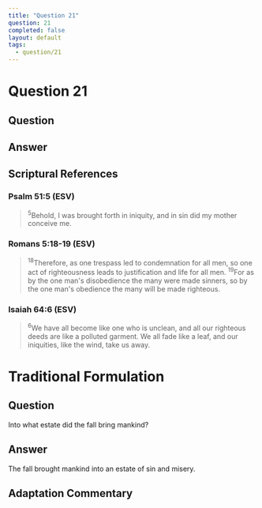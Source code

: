 ```yaml
---
title: "Question 21"
question: 21
completed: false
layout: default
tags:
  - question/21
---
```

# Question 21

## Question


## Answer


## Scriptural References
### Psalm 51:5 (ESV)
> <sup>5</sup>Behold, I was brought forth in iniquity, and in sin did my mother conceive me.

### Romans 5:18-19 (ESV)
> <sup>18</sup>Therefore, as one trespass led to condemnation for all men, so one act of righteousness leads to justification and life for all men.
> <sup>19</sup>For as by the one man's disobedience the many were made sinners, so by the one man's obedience the many will be made righteous.

### Isaiah 64:6 (ESV)
> <sup>6</sup>We have all become like one who is unclean, and all our righteous deeds are like a polluted garment. We all fade like a leaf, and our iniquities, like the wind, take us away.

# Traditional Formulation
## Question
Into what estate did the fall bring mankind?

## Answer
The fall brought mankind into an estate of sin and misery.

## Adaptation Commentary
